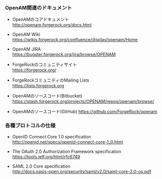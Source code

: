 ### OpenAM関連のドキュメント

- OpenAMのコアドキュメント  
http://openam.forgerock.org/docs.html

- OpenAM Wiki  
https://wikis.forgerock.org/confluence/display/openam/Home

- OpenAM JIRA  
https://bugster.forgerock.org/jira/browse/OPENAM

- ForgeRockのコミュニティサイト  
https://forgerock.org/

- ForgeRockコミュニティのMailing Lists  
https://lists.forgerock.org

- OpenAMのソースコード(Bitbucket)  
https://stash.forgerock.org/projects/OPENAM/repos/openam/browse/

- OpenAMのソースコード(GitHub) 
https://github.com/ForgeRock/openam

### 各種プロトコルの仕様

- OpenID Connect Core 1.0 specification  
http://openid.net/specs/openid-connect-core-1_0.html

- The OAuth 2.0 Authorization Framework specification  
https://tools.ietf.org/html/rfc6749

- SAML 2.0 Core specification  
http://docs.oasis-open.org/security/saml/v2.0/saml-core-2.0-os.pdf
